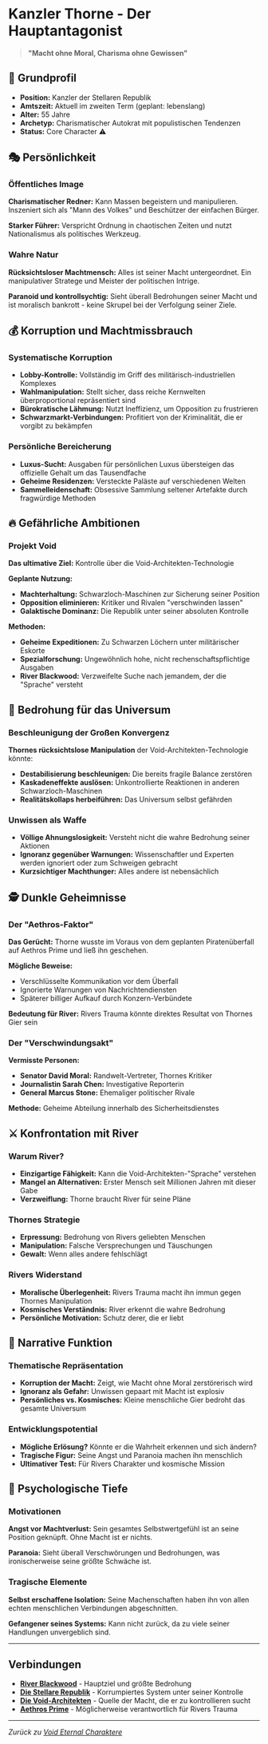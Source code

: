 # Kanzler Thorne - Der Hauptantagonist

> **"Macht ohne Moral, Charisma ohne Gewissen"**

## 👑 Grundprofil

- **Position:** Kanzler der Stellaren Republik
- **Amtszeit:** Aktuell im zweiten Term (geplant: lebenslang)
- **Alter:** 55 Jahre
- **Archetyp:** Charismatischer Autokrat mit populistischen Tendenzen
- **Status:** Core Character ⚠️

## 🎭 Persönlichkeit

### Öffentliches Image
**Charismatischer Redner:** Kann Massen begeistern und manipulieren. Inszeniert sich als "Mann des Volkes" und Beschützer der einfachen Bürger.

**Starker Führer:** Verspricht Ordnung in chaotischen Zeiten und nutzt Nationalismus als politisches Werkzeug.

### Wahre Natur
**Rücksichtsloser Machtmensch:** Alles ist seiner Macht untergeordnet. Ein manipulativer Stratege und Meister der politischen Intrige.

**Paranoid und kontrollsychtig:** Sieht überall Bedrohungen seiner Macht und ist moralisch bankrott - keine Skrupel bei der Verfolgung seiner Ziele.

## 💰 Korruption und Machtmissbrauch

### Systematische Korruption
- **Lobby-Kontrolle:** Vollständig im Griff des militärisch-industriellen Komplexes
- **Wahlmanipulation:** Stellt sicher, dass reiche Kernwelten überproportional repräsentiert sind
- **Bürokratische Lähmung:** Nutzt Ineffizienz, um Opposition zu frustrieren
- **Schwarzmarkt-Verbindungen:** Profitiert von der Kriminalität, die er vorgibt zu bekämpfen

### Persönliche Bereicherung
- **Luxus-Sucht:** Ausgaben für persönlichen Luxus übersteigen das offizielle Gehalt um das Tausendfache
- **Geheime Residenzen:** Versteckte Paläste auf verschiedenen Welten
- **Sammelleidenschaft:** Obsessive Sammlung seltener Artefakte durch fragwürdige Methoden

## 🔥 Gefährliche Ambitionen

### Projekt Void
**Das ultimative Ziel:** Kontrolle über die Void-Architekten-Technologie

**Geplante Nutzung:**
- **Machterhaltung:** Schwarzloch-Maschinen zur Sicherung seiner Position
- **Opposition eliminieren:** Kritiker und Rivalen "verschwinden lassen"
- **Galaktische Dominanz:** Die Republik unter seiner absoluten Kontrolle

**Methoden:**
- **Geheime Expeditionen:** Zu Schwarzen Löchern unter militärischer Eskorte
- **Spezialforschung:** Ungewöhnlich hohe, nicht rechenschaftspflichtige Ausgaben
- **River Blackwood:** Verzweifelte Suche nach jemandem, der die "Sprache" versteht

## 🎯 Bedrohung für das Universum

### Beschleunigung der Großen Konvergenz
**Thornes rücksichtslose Manipulation** der Void-Architekten-Technologie könnte:

- **Destabilisierung beschleunigen:** Die bereits fragile Balance zerstören
- **Kaskadeneffekte auslösen:** Unkontrollierte Reaktionen in anderen Schwarzloch-Maschinen
- **Realitätskollaps herbeiführen:** Das Universum selbst gefährden

### Unwissen als Waffe
- **Völlige Ahnungslosigkeit:** Versteht nicht die wahre Bedrohung seiner Aktionen
- **Ignoranz gegenüber Warnungen:** Wissenschaftler und Experten werden ignoriert oder zum Schweigen gebracht
- **Kurzsichtiger Machthunger:** Alles andere ist nebensächlich

## 🕵️ Dunkle Geheimnisse

### Der "Aethros-Faktor"
**Das Gerücht:** Thorne wusste im Voraus von dem geplanten Piratenüberfall auf Aethros Prime und ließ ihn geschehen.

**Mögliche Beweise:**
- Verschlüsselte Kommunikation vor dem Überfall
- Ignorierte Warnungen von Nachrichtendiensten
- Späterer billiger Aufkauf durch Konzern-Verbündete

**Bedeutung für River:** Rivers Trauma könnte direktes Resultat von Thornes Gier sein

### Der "Verschwindungsakt"
**Vermisste Personen:**
- **Senator David Moral:** Randwelt-Vertreter, Thornes Kritiker
- **Journalistin Sarah Chen:** Investigative Reporterin
- **General Marcus Stone:** Ehemaliger politischer Rivale

**Methode:** Geheime Abteilung innerhalb des Sicherheitsdienstes

## ⚔️ Konfrontation mit River

### Warum River?
- **Einzigartige Fähigkeit:** Kann die Void-Architekten-"Sprache" verstehen
- **Mangel an Alternativen:** Erster Mensch seit Millionen Jahren mit dieser Gabe
- **Verzweiflung:** Thorne braucht River für seine Pläne

### Thornes Strategie
- **Erpressung:** Bedrohung von Rivers geliebten Menschen
- **Manipulation:** Falsche Versprechungen und Täuschungen
- **Gewalt:** Wenn alles andere fehlschlägt

### Rivers Widerstand
- **Moralische Überlegenheit:** Rivers Trauma macht ihn immun gegen Thornes Manipulation
- **Kosmisches Verständnis:** River erkennt die wahre Bedrohung
- **Persönliche Motivation:** Schutz derer, die er liebt

## 🌟 Narrative Funktion

### Thematische Repräsentation
- **Korruption der Macht:** Zeigt, wie Macht ohne Moral zerstörerisch wird
- **Ignoranz als Gefahr:** Unwissen gepaart mit Macht ist explosiv
- **Persönliches vs. Kosmisches:** Kleine menschliche Gier bedroht das gesamte Universum

### Entwicklungspotential
- **Mögliche Erlösung?** Könnte er die Wahrheit erkennen und sich ändern?
- **Tragische Figur:** Seine Angst und Paranoia machen ihn menschlich
- **Ultimativer Test:** Für Rivers Charakter und kosmische Mission

## 🔮 Psychologische Tiefe

### Motivationen
**Angst vor Machtverlust:** Sein gesamtes Selbstwertgefühl ist an seine Position geknüpft. Ohne Macht ist er nichts.

**Paranoia:** Sieht überall Verschwörungen und Bedrohungen, was ironischerweise seine größte Schwäche ist.

### Tragische Elemente
**Selbst erschaffene Isolation:** Seine Machenschaften haben ihn von allen echten menschlichen Verbindungen abgeschnitten.

**Gefangener seines Systems:** Kann nicht zurück, da zu viele seiner Handlungen unvergeblich sind.

---

## Verbindungen

- **[River Blackwood](./River-Blackwood.md)** - Hauptziel und größte Bedrohung
- **[Die Stellare Republik](../worldbuilding/Die-Stellare-Republik.md)** - Korrumpiertes System unter seiner Kontrolle
- **[Die Void-Architekten](../worldbuilding/Die-Void-Architekten.md)** - Quelle der Macht, die er zu kontrollieren sucht
- **[Aethros Prime](../worldbuilding/Aethros-Prime.md)** - Möglicherweise verantwortlich für Rivers Trauma

---

*Zurück zu [Void Eternal Charaktere](../Void-Eternal-Characters.md)*